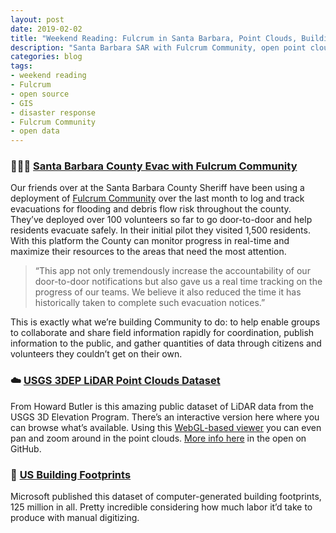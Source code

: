 ```yaml
---
layout: post
date: 2019-02-02
title: "Weekend Reading: Fulcrum in Santa Barbara, Point Clouds, Building Footprints"
description: "Santa Barbara SAR with Fulcrum Community, open point cloud data on AWS, and Microsofts millions of building footprints."
categories: blog
tags:
- weekend reading
- Fulcrum
- open source
- GIS
- disaster response
- Fulcrum Community
- open data
---
```


### 👨🏽‍🚒 [Santa Barbara County Evac with Fulcrum Community](http://www.santabarbarafamilylife.com/news/county-using-new-app-developed-to-help-log-evacuations/ "Santa Barbara Evac with Fulcrum")

Our friends over at the Santa Barbara County Sheriff have been using a deployment of [Fulcrum Community](https://www.fulcrumapp.com/community/ "Fulcrum Community") over the last month to log and track evacuations for flooding and debris flow risk throughout the county. They’ve deployed over 100 volunteers so far to go door-to-door and help residents evacuate safely. In their initial pilot they visited 1,500 residents. With this platform the County can monitor progress in real-time and maximize their resources to the areas that need the most attention.

> “This app not only tremendously increase the accountability of our door-to-door notifications but also gave us a real time tracking on the progress of our teams. We believe it also reduced the time it has historically taken to complete such evacuation notices.”

This is exactly what we’re building Community to do: to help enable groups to collaborate and share field information rapidly for coordination, publish information to the public, and gather quantities of data through citizens and volunteers they couldn’t get on their own.

### ☁️ [USGS 3DEP LiDAR Point Clouds Dataset](https://registry.opendata.aws/usgs-lidar/ "USGS 3DEP LiDAR")

From Howard Butler is this amazing public dataset of LiDAR data from the USGS 3D Elevation Program. There’s an interactive version here where you can browse what’s available. Using this [WebGL-based viewer](https://usgs.entwine.io/data/view.html?r=%22https://s3-us-west-2.amazonaws.com/usgs-lidar-public/AK_Kenai_2008%22 "WebGL Point Cloud Viewer") you can even pan and zoom around in the point clouds. [More info here](https://github.com/hobu/usgs-lidar "USGS LiDAR") in the open on GitHub.

### 🏢 [US Building Footprints](https://github.com/Microsoft/USBuildingFootprints "Microsoft Building Footprints")

Microsoft published this dataset of computer-generated building footprints, 125 million in all. Pretty incredible considering how much labor it’d take to produce with manual digitizing.
